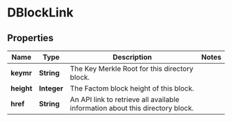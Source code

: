 
# DBlockLink

## Properties
Name | Type | Description | Notes
------------ | ------------- | ------------- | -------------
**keymr** | **String** | The Key Merkle Root for this directory block. | 
**height** | **Integer** | The Factom block height of this block. | 
**href** | **String** | An API link to retrieve all available information about this directory block. | 



